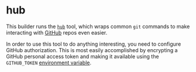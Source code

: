 # hub

This builder runs the [`hub`](https://hub.github.com/) tool, which wraps common
`git` commands to make interacting with [GitHub](https://github.com) repos even
easier.

In order to use this tool to do anything interesting, you need to configure
GitHub authorization. This is most easily accomplished by encrypting a GitHub
personal access token and making it available using the `GITHUB_TOKEN`
[environment
variable](https://cloud.google.com/container-builder/docs/securing-builds/use-encrypted-secrets-credentials#encrypting_an_environment_variable_using_the_cryptokey).
